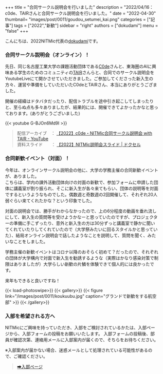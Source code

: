 +++
title = "合同サークル説明会を行いました"
description = "2022/04/16：c0de、TAIRさんと合同サークル説明会を行いました。"
date = "2022-04-30"
thumbnail= "images/post/0011/goudou_setumei_kai.png"
categories = ["記事"]
tags = ["2022","新歓"]
sidebar = "right"
authors = ["dokudami"]
menu = "false"
+++

こんにちは、2022NITMic代表の[dokudami](http://nitmic.club.nitech.ac.jp/authors/dokudami/)です。

### 合同サークル説明会（オンライン）！

先日、同じ名古屋工業大学の課題活動団体である[C0de](https://twitter.com/c0demattari)さんと、東海圏のAIに興味ある学生のためのコミュニティの[TAIR](https://twitter.com/tairproject)さんらと、合同でのサークル説明会をYoutubeLiveにて開かさせていただきました。ご参加してくださった新入生の方々、運営や準備をしていただいたC0deとTAIRさん、本当にありがとうござました。
  
開催の経緯はドタバタだったり、配信トラブルを途中引き起こしてしまったりと、至らぬ点も多々ありましたが、結果的には、開催できてよかったかなと思っております。(ありがとうございました)


{{< youtube G-BJOn6Md9I >}}
  
> 配信アーカイブ　：  [【2022】c0de・NITMic合同サークル説明会 with TAIR - YouTube](https://www.youtube.com/watch?v=MB_o8w3Q1mc)  
> 資料スライド　　：  [【2022】NITMic説明会スライド | ドクセル](https://www.docswell.com/s/dokudami/Z346JK-2022-04-21-024719)


### 合同新歓イベント（対面）！

今年は、オンラインサークル説明会の他に、大学の学務主催の合同新歓イベントが、ありました。  
こちらは、学内の課外活動団体向けの対面の新歓で、参加フォームに申請した団体に講義室が割り振られ、そこに新入生が各々来てもらい、団体の説明等を対面でするというようなものでした。偶数週と奇数週の2回開催して、それぞれ20人弱ぐらい来てくれたかな？という印象でした。
  
対面の説明会では、勝手がわからなかったので、上の6分程度の動画を垂れ流しにして、新入生の質問等を受けようかなーと思っていたのですが、プロジェクターの準備に手こずったり、意外と新入生の方は30分ずっと講義室で静かに聞いてくれていたりしてくれていたので（大学祭みたいに回るスタイルかと思っていた）、結局オンライン説明会で話したようなことを説明して、質問を聞く、みたいなことをしました。
  
学務主催の新歓イベントはコロナ以降のおそらく初めて？だったので、それぞれの団体が大学構内で対面で新入生を勧誘するような（実際はかなり感染対策で制限はありましたが）大学らしい新歓の片鱗を体験できて個人的には良かったです。
  
来年もできると良いですね！

{{< load-photoswipe>}}
{{< gallery>}}
  {{< figure link="/images/post/0011/koukuubu.jpg" caption="グランドで新歓をする航空部" >}}
{{< /gallery>}}

### 入部を希望される方へ

NITMicにご興味を持っていただき、入部をご検討されているかたは、入部ページから、入部フォームの投稿をお願いいたします。
入部フォームの投稿後、部員が確認次第、連絡用メールに入部案内が届くので、そちらをお待ちください。  
  
※入部案内が届かない場合、迷惑メールとして処理されている可能性があるので、ご確認ください。

> [➡入部ページ](http://nitmic.club.nitech.ac.jp/top/join/)